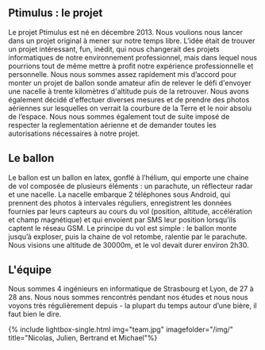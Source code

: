 <h2 id="le-projet">Ptimulus : le projet</h2>
<p>Le projet Ptimulus est né en décembre 2013. Nous voulions nous lancer dans un projet original à mener sur notre temps libre. L’idée était de trouver un projet intéressant, fun, inédit, qui nous changerait des projets informatiques de notre environnement professionnel, mais dans lequel nous pourrions tout de même mettre à profit notre expérience professionnelle et personnelle.
Nous nous sommes assez rapidement mis d’accord pour monter un projet de ballon sonde amateur afin de relever le défi d'envoyer une nacelle à trente kilomètres d'altitude puis de la retrouver. Nous avons également décidé d'effectuer diverses mesures et de prendre des photos aériennes sur lesquelles on verrait la courbure de la Terre et le noir absolu de l’espace.
Nous nous sommes également tout de suite imposé de respecter la reglementation aérienne et de demander toutes les autorisations nécessaires à notre projet. </p>

<h2 id="le-ballon">Le ballon</h2>
<p>Le ballon est un ballon en latex, gonflé à l’hélium, qui emporte une chaine de vol composée de plusieurs éléments : un parachute, un réflecteur radar et une nacelle.
La nacelle embarque 2 téléphones sous Android, qui prennent des photos à intervales réguliers, enregistrent les données fournies par leurs capteurs au cours du vol (position, altitude, accélération et champ magnétique) et qui envoient par SMS leur position lorsqu’ils captent le réseau GSM.
Le principe du vol est simple : le ballon monte jusqu’à exploser, puis la chaine de vol retombe, ralentie par le parachute. Nous visions une altitude de 30000m, et le vol devait durer environ 2h30.</p>

<h2 id="lquipe">L'équipe</h2>
<p>Nous sommes 4 ingénieurs en informatique de Strasbourg et Lyon, de 27 à 28 ans. Nous nous sommes rencontrés pendant nos études et nous nous voyons très régulièrement depuis - la plupart du temps autour d’une bière, il faut bien le dire.</p>

{% include lightbox-single.html img="team.jpg" imagefolder="/img/" title="Nicolas, Julien, Bertrand et Michael"%}